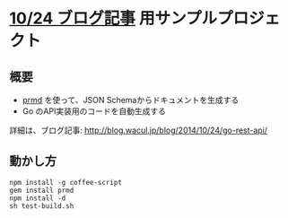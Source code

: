 # [10/24 ブログ記事](http://blog.wacul.jp/blog/2014/10/24/go-rest-api/) 用サンプルプロジェクト

## 概要

* [prmd](https://github.com/interagent/prmd) を使って、JSON Schemaからドキュメントを生成する
* Go のAPI実装用のコードを自動生成する

詳細は、ブログ記事:  http://blog.wacul.jp/blog/2014/10/24/go-rest-api/

## 動かし方

```
npm install -g coffee-script 
gem install prmd
npm install -d
sh test-build.sh
```
